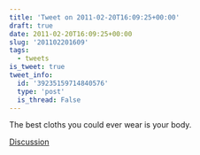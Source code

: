 ```yaml
---
title: 'Tweet on 2011-02-20T16:09:25+00:00'
draft: true
date: 2011-02-20T16:09:25+00:00
slug: '201102201609'
tags:
  - tweets
is_tweet: true
tweet_info:
  id: '39235159714840576'
  type: 'post'
  is_thread: False
---
```




The best cloths you could ever wear is your body.

[Discussion](https://x.com/sytelus/status/39235159714840576)
